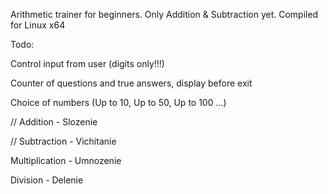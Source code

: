 Arithmetic trainer for beginners.
Only Addition & Subtraction yet.
Compiled for Linux x64



Todo: 

Control input from user (digits only!!!)

Counter of questions and true answers, display before exit

Choice of numbers  (Up to 10, Up to 50, Up to 100 ...)

// Addition - Slozenie

// Subtraction - Vichitanie

Multiplication - Umnozenie

Division - Delenie

 
